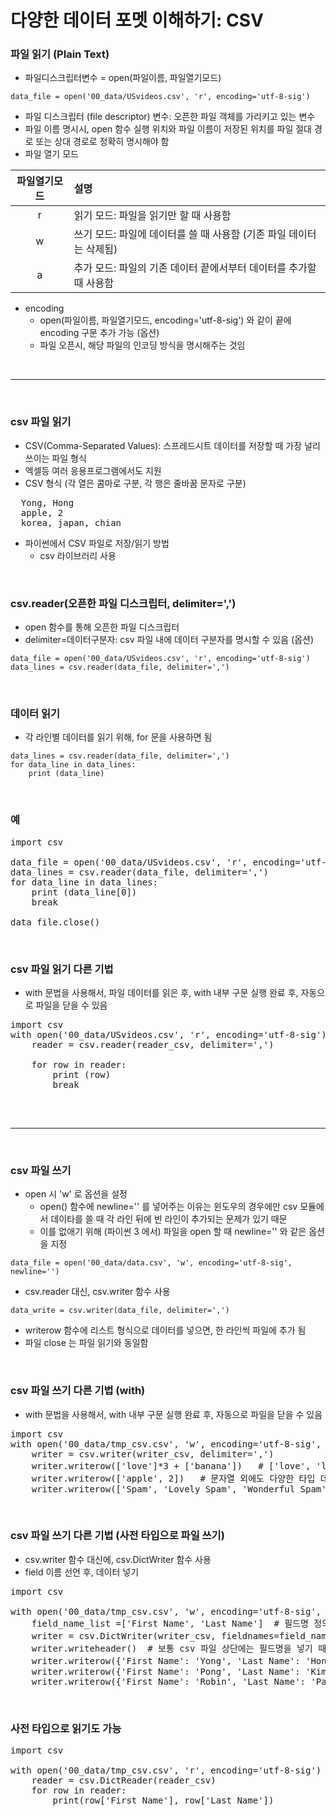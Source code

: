 # 다양한 데이터 포멧 이해하기: CSV

### 파일 읽기 (Plain Text)

- 파일디스크립터변수 = open(파일이름, 파일열기모드)

```
data_file = open('00_data/USvideos.csv', 'r', encoding='utf-8-sig')
```
    
- 파일 디스크립터 (file descriptor) 변수: 오픈한 파일 객체를 가리키고 있는 변수
- 파일 이름 명시시, open 함수 실행 위치와 파일 이름이 저장된 위치를 파일 절대 경로 또는 상대 경로로 정확히 명시해야 함
- 파일 열기 모드

| 파일열기모드 | 설명                                                                 |
|:------------:|:----------------------------------------------------------------------|
|       r      | 읽기 모드: 파일을 읽기만 할 때 사용함                                |
|       w      | 쓰기 모드: 파일에 데이터를 쓸 때 사용함 (기존 파일 데이터는 삭제됨)  |
|       a      | 추가 모드: 파일의 기존 데이터 끝에서부터 데이터를 추가할 때 사용함   |

- encoding
  - open(파일이름, 파일열기모드, encoding='utf-8-sig') 와 같이 끝에 encoding 구문 추가 가능 (옵션)
  - 파일 오픈시, 해당 파일의 인코딩 방식을 명시해주는 것임

<br>
  
---
  
<br>

### csv 파일 읽기

* CSV(Comma-Separated Values): 스프레드시트 데이터를 저장할 때 가장 널리 쓰이는 파일 형식
* 엑셀등 여러 응용프로그램에서도 지원
* CSV 형식 (각 열은 콤마로 구분, 각 행은 줄바꿈 문자로 구분)
<pre>
  Yong, Hong
  apple, 2
  korea, japan, chian
</pre>

* 파이썬에서 CSV 파일로 저장/읽기 방법
  - csv 라이브러리 사용
 
<br>

### csv.reader(오픈한 파일 디스크립터, delimiter=',')

- open 함수를 통해 오픈한 파일 디스크립터
- delimiter=데이터구분자: csv 파일 내에 데이터 구분자를 명시할 수 있음 (옵션)

```
data_file = open('00_data/USvideos.csv', 'r', encoding='utf-8-sig')
data_lines = csv.reader(data_file, delimiter=',')
```

<br>

### 데이터 읽기

- 각 라인별 데이터를 읽기 위해, for 문을 사용하면 됨

```
data_lines = csv.reader(data_file, delimiter=',')
for data_line in data_lines:
    print (data_line)
```

<br>

### 예

<pre>
import csv

data_file = open('00_data/USvideos.csv', 'r', encoding='utf-8-sig')
data_lines = csv.reader(data_file, delimiter=',')
for data_line in data_lines:
    print (data_line[0])
    break
    
data_file.close()
</pre>

<br>

### csv 파일 읽기 다른 기법

- with 문법을 사용해서, 파일 데이터를 읽은 후, with 내부 구문 실행 완료 후, 자동으로 파일을 닫을 수 있음

<pre>
import csv
with open('00_data/USvideos.csv', 'r', encoding='utf-8-sig') as reader_csv:
    reader = csv.reader(reader_csv, delimiter=',')
    
    for row in reader:
        print (row)
        break

</pre>

<br>

---

<br>

### csv 파일 쓰기

- open 시 'w' 로 옵션을 설정
  - open() 함수에 newline='' 를 넣어주는 이유는 윈도우의 경우에만 csv 모듈에서 데이타를 쓸 때 각 라인 뒤에 빈 라인이 추가되는 문제가 있기 때문
  - 이를 없애기 위해 (파이썬 3 에서) 파일을 open 할 때 newline='' 와 같은 옵션을 지정

```
data_file = open('00_data/data.csv', 'w', encoding='utf-8-sig', newline='')
```
- csv.reader 대신, csv.writer 함수 사용

```
data_write = csv.writer(data_file, delimiter=',')
```
- writerow 함수에 리스트 형식으로 데이터를 넣으면, 한 라인씩 파일에 추가 됨
- 파일 close 는 파일 읽기와 동일함

<br>

### csv 파일 쓰기 다른 기법 (with)

- with 문법을 사용해서, with 내부 구문 실행 완료 후, 자동으로 파일을 닫을 수 있음

<pre>
import csv
with open('00_data/tmp_csv.csv', 'w', encoding='utf-8-sig', newline='') as writer_csv:
    writer = csv.writer(writer_csv, delimiter=',')
    writer.writerow(['love']*3 + ['banana'])   # ['love', 'love', 'love', 'banana'] 와 동일 
    writer.writerow(['apple', 2])   # 문자열 외에도 다양한 타입 데이터 쓰기 가능
    writer.writerow(['Spam', 'Lovely Spam', 'Wonderful Spam']) 
</pre>

<br>

### csv 파일 쓰기 다른 기법 (사전 타입으로 파일 쓰기)

- csv.writer 함수 대신에, csv.DictWriter 함수 사용
- field 이름 선언 후, 데이터 넣기

<pre>
import csv

with open('00_data/tmp_csv.csv', 'w', encoding='utf-8-sig', newline='') as writer_csv:
    field_name_list =['First Name', 'Last Name']  # 필드명 정의
    writer = csv.DictWriter(writer_csv, fieldnames=field_name_list)  # 필드명을 미리 선언할 수 있음
    writer.writeheader()  # 보통 csv 파일 상단에는 필드명을 넣기 때문에, 선언된 필드명을 writerheader() 함수로 넣을 수 있음
    writer.writerow({'First Name': 'Yong', 'Last Name': 'Hong'})  # 각 데이터는 사전 타입으로 저장 가능
    writer.writerow({'First Name': 'Pong', 'Last Name': 'Kim'})
    writer.writerow({'First Name': 'Robin', 'Last Name': 'Park'})
</pre>

<br>

### 사전 타입으로 읽기도 가능

<pre>
import csv

with open('00_data/tmp_csv.csv', 'r', encoding='utf-8-sig') as reader_csv:
    reader = csv.DictReader(reader_csv)
    for row in reader:
        print(row['First Name'], row['Last Name'])
</pre>